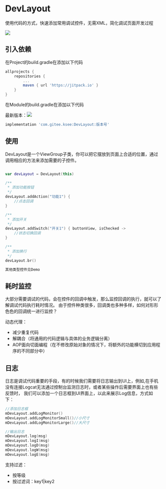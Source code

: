# DevLayout

使用代码的方式，快速添加常用调试控件，无需XML，简化调试页面开发过程

[![](https://jitpack.io/v/com.gitee.ksee/DevLayout.svg)](https://jitpack.io/#com.gitee.ksee/DevLayout)

## 引入依赖

在Project的build.gradle在添加以下代码

```groovy
allprojects {
    repositories {
        ...
        maven { url 'https://jitpack.io' }
    }
}
```

在Module的build.gradle在添加以下代码

最新版本：[![](https://jitpack.io/v/com.gitee.ksee/DevLayout.svg)](https://jitpack.io/#com.gitee.ksee/DevLayout)

```groovy
implementation 'com.gitee.ksee:DevLayout:版本号'

```

## 使用

DevLayout是一个ViewGroup子类，你可以把它摆放到页面上合适的位置，通过调用相应的方法来添加需要的子控件。

```Kotlin

var devLayout = DevLayout(this)

/**
 * 添加功能按钮
 */
devLayout.addAction("功能1") {
    //点击回调
}

/**
 * 添加开关
 */
devLayout.addSwitch("开关1") { buttonView, isChecked ->
    //状态切换回调
}

/**
 * 添加换行
 */
devLayout.br()

其他类型控件见Demo

```

## 耗时监控

大部分需要调试的代码，会在控件的回调中触发，那么监控回调的执行，就可以了解调试代码执行耗时情况。
由于控件种类很多，回调类也多种多样，如何对形形色色的回调统一进行监控？

动态代理：

- 减少重复代码
- 解耦合（将通用的代码逻辑与具体的业务逻辑分离）
- AOP面向切面编程（在不修改原始对象的情况下，将额外的功能横切到应用程序的不同部分中）

## 日志

日志是调试代码重要的手段，有的时候我们需要将日志输出到UI上，例如,在手机没有连接Logcat无法通过控制台监测日志时，或者某些操作后需要界面上也有些反馈时，
我们可以添加一个日志框到UI界面上，以此来展示Log信息，方式如下：

```kotlin
//添加日志框
mDevLayout.addLogMonitor()
mDevLayout.addLogMonitorSmall()//小尺寸
mDevLayout.addLogMonitorLarge()//大尺寸

//输出日志
mDevLayout.log(msg)
mDevLayout.logI(msg)
mDevLayout.logD(msg)
mDevLayout.logW(msg)
mDevLayout.logE(msg)
```

支持过滤：

- 按等级
- 按过滤词：key1|key2
